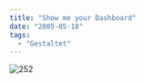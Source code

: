 ```yaml
---
title: "Show me your Dashboard"
date: "2005-05-18"
tags:
  - "Gestaltet"
---
```


![252](/images/webpropaganda/252.jpg)

